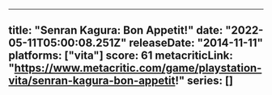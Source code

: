 
---
title: "Senran Kagura: Bon Appetit!"
date: "2022-05-11T05:00:08.251Z"
releaseDate: "2014-11-11"
platforms: ["vita"]
score: 61
metacriticLink: "https://www.metacritic.com/game/playstation-vita/senran-kagura-bon-appetit!"
series: []
---
